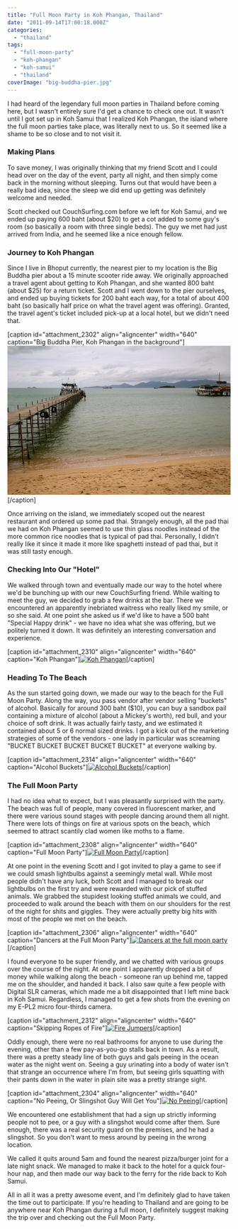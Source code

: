 ```yaml
---
title: "Full Moon Party in Koh Phangan, Thailand"
date: "2011-09-14T17:00:18.000Z"
categories: 
  - "thailand"
tags: 
  - "full-moon-party"
  - "koh-phangan"
  - "koh-samui"
  - "thailand"
coverImage: "big-buddha-pier.jpg"
---
```


I had heard of the legendary full moon parties in Thailand before coming here, but I wasn't entirely sure I'd get a chance to check one out. It wasn't until I got set up in Koh Samui that I realized Koh Phangan, the island where the full moon parties take place, was literally next to us. So it seemed like a shame to be so close and to not visit it.

### Making Plans

To save money, I was originally thinking that my friend Scott and I could head over on the day of the event, party all night, and then simply come back in the morning without sleeping. Turns out that would have been a really bad idea, since the sleep we did end up getting was definitely welcome and needed.

Scott checked out CouchSurfing.com before we left for Koh Samui, and we ended up paying 600 baht (about $20) to get a cot added to some guy's room (so basically a room with three single beds). The guy we met had just arrived from India, and he seemed like a nice enough fellow.

### Journey to Koh Phangan

Since I live in Bhoput currently, the nearest pier to my location is the Big Buddha pier about a 15 minute scooter ride away. We originally approached a travel agent about getting to Koh Phangan, and she wanted 800 baht (about $25) for a return ticket. Scott and I went down to the pier ourselves, and ended up buying tickets for 200 baht each way, for a total of about 400 baht (so basically half price on what the travel agent was offering). Granted, the travel agent's ticket included pick-up at a local hotel, but we didn't need that.

\[caption id="attachment\_2302" align="aligncenter" width="640" caption="Big Buddha Pier, Koh Phangan in the background"\][![](images/big-buddha-pier.jpg "Big Buddha Pier")](http://www.migratorynerd.com/wordpress/wp-content/uploads/2011/09/big-buddha-pier.jpg)\[/caption\]

Once arriving on the island, we immediately scoped out the nearest restaurant and ordered up some pad thai. Strangely enough, all the pad thai we had on Koh Phangan seemed to use thin glass noodles instead of the more common rice noodles that is typical of pad thai. Personally, I didn't really like it since it made it more like spaghetti instead of pad thai, but it was still tasty enough.

### Checking Into Our "Hotel"

We walked through town and eventually made our way to the hotel where we'd be bunching up with our new CouchSurfing friend. While waiting to meet the guy, we decided to grab a few drinks at the bar. There we encountered an apparently inebriated waitress who really liked my smile, or so she said. At one point she asked us if we'd like to have a 500 baht "Special Happy drink" - we have no idea what she was offering, but we politely turned it down. It was definitely an interesting conversation and experience.

\[caption id="attachment\_2310" align="aligncenter" width="640" caption="Koh Phangan"\][![](images/koh-phangan.jpg "Koh Phangan")](http://www.migratorynerd.com/wordpress/wp-content/uploads/2011/09/koh-phangan.jpg)\[/caption\]

### Heading To The Beach

As the sun started going down, we made our way to the beach for the Full Moon Party. Along the way, you pass vendor after vendor selling "buckets" of alcohol. Basically for around 300 baht ($10), you can buy a sandbox pail containing a mixture of alcohol (about a Mickey's worth), red bull, and your choice of soft drink. It was actually fairly tasty, and we estimated it contained about 5 or 6 normal sized drinks. I got a kick out of the marketing strategies of some of the vendors - one lady in particular was screaming "BUCKET BUCKET BUCKET BUCKET BUCKET" at everyone walking by.

\[caption id="attachment\_2314" align="aligncenter" width="640" caption="Alcohol Buckets"\][![](images/cheap-buckets.jpg "Alcohol Buckets")](http://www.migratorynerd.com/wordpress/wp-content/uploads/2011/09/cheap-buckets.jpg)\[/caption\]

### The Full Moon Party

I had no idea what to expect, but I was pleasantly surprised with the party. The beach was full of people, many covered in fluorescent marker, and there were various sound stages with people dancing around them all night. There were lots of things on fire at various spots on the beach, which seemed to attract scantily clad women like moths to a flame.

\[caption id="attachment\_2308" align="aligncenter" width="640" caption="Full Moon Party"\][![](images/full-moon-party-fire-sign.jpg "Full Moon Party")](http://www.migratorynerd.com/wordpress/wp-content/uploads/2011/09/full-moon-party-fire-sign.jpg)\[/caption\]

At one point in the evening Scott and I got invited to play a game to see if we could smash lightbulbs against a seemingly metal wall. While most people didn't have any luck, both Scott and I managed to break our lightbulbs on the first try and were rewarded with our pick of stuffed animals. We grabbed the stupidest looking stuffed animals we could, and proceeded to walk around the beach with them on our shoulders for the rest of the night for shits and giggles. They were actually pretty big hits with most of the people we met on the beach.

\[caption id="attachment\_2306" align="aligncenter" width="640" caption="Dancers at the Full Moon Party"\][![](images/dancers-full-moon-party.jpg "Dancers at the full moon party")](http://www.migratorynerd.com/wordpress/wp-content/uploads/2011/09/dancers-full-moon-party.jpg)\[/caption\]

I found everyone to be super friendly, and we chatted with various groups over the course of the night. At one point I apparently dropped a bit of money while walking along the beach - someone ran up behind me, tapped me on the shoulder, and handed it back. I also saw quite a few people with Digital SLR cameras, which made me a bit disappointed that I left mine back in Koh Samui. Regardless, I managed to get a few shots from the evening on my E-PL2 micro four-thirds camera.

\[caption id="attachment\_2312" align="aligncenter" width="640" caption="Skipping Ropes of Fire"\][![](images/fire-jumpers.jpg "Fire Jumpers")](http://www.migratorynerd.com/wordpress/wp-content/uploads/2011/09/fire-jumpers.jpg)\[/caption\]

Oddly enough, there were no real bathrooms for anyone to use during the evening, other than a few pay-as-you-go stalls back in town. As a result, there was a pretty steady line of both guys and gals peeing in the ocean water as the night went on. Seeing a guy urinating into a body of water isn't that strange an occurrence where I'm from, but seeing girls squatting with their pants down in the water in plain site was a pretty strange sight.

\[caption id="attachment\_2304" align="aligncenter" width="640" caption="No Peeing, Or Slingshot Guy Will Get You"\][![](images/no-peeing.jpg "No Peeing")](http://www.migratorynerd.com/wordpress/wp-content/uploads/2011/09/no-peeing.jpg)\[/caption\]

We encountered one establishment that had a sign up strictly informing people not to pee, or a guy with a slingshot would come after them. Sure enough, there was a real security guard on the premises, and he had a slingshot. So you don't want to mess around by peeing in the wrong location.

We called it quits around 5am and found the nearest pizza/burger joint for a late night snack. We managed to make it back to the hotel for a quick four-hour nap, and then made our way back to the ferry for the ride back to Koh Samui.

All in all it was a pretty awesome event, and I'm definitely glad to have taken the time out to participate. If you're heading to Thailand and are going to be anywhere near Koh Phangan during a full moon, I definitely suggest making the trip over and checking out the Full Moon Party.
